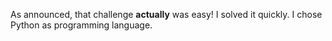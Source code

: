As announced, that challenge **actually** was easy! I solved it quickly. I chose Python as programming language.
